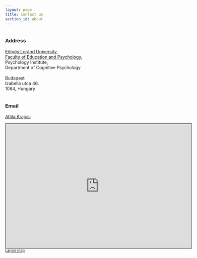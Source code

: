 ```yaml
---
layout: page
title: Contact us
section_id: about
--- 
```


<div class='full'>
  <div class='row'>
    <div class='medium-6 columns'>
        <div class='fadein mod modIconText' data-delay='{{ 300 | times:forloop.index0 }}'>
          <div class='icon-text-simple'>
            <i class='fa fa-map-marker'></i>
            <h3>Address</h3>
            <p><a href="http://www.elte.hu/en">Eötvös Loránd University</a>,<br><a href="https://www.ppk.elte.hu/en">Faculty of Education and Psychology</a>, <br>Psychology Institute,<br>Department of Cognitive Psychology<br><br>
            Budapest<br>Izabella utca 46.<br>1064, Hungary</p>
          </div>
          <div class='two spacing'></div>
        </div>
    </div>
    <div class='medium-6 columns'>
        <div class='fadein mod modIconText' data-delay='{{ 300 | times:forloop.index0 }}'>
          <div class='icon-text-simple'>
            <i class='fa fa-envelope'></i>
            <h3>Email</h3>
            <p><a href="mailto:krajcsi@gmail.com">Attila Krajcsi</a></p>
          </div>
          <div class='two spacing'></div>
        </div>
    </div>
  </div>
</div>

<iframe width="600" height="400" frameborder="0" scrolling="no" marginheight="0" marginwidth="0" src="https://www.openstreetmap.org/export/embed.html?bbox=19.03664588928223%2C47.494182604162184%2C19.10080432891846%2C47.51867884501743&amp;layer=mapnik&amp;marker=47.506432153588%2C19.068725109100342" style="border: 1px solid black"></iframe><small><a href="https://www.openstreetmap.org/?mlat=47.5064&amp;mlon=19.0687#map=15/47.5064/19.0687">Larger map</a></small>

